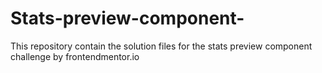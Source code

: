 # Stats-preview-component-
This repository contain the solution files for the stats preview component challenge by frontendmentor.io
